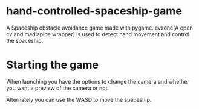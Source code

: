 # hand-controlled-spaceship-game

A Spaceship obstacle avoidance game made with pygame.
cvzone(A open cv and mediapipe wrapper) is used to detect hand movement and control the spaceship.

# Starting the game
When launching you have the options to change the camera and whether you want a preview of the camera or not.

Alternately you can use the WASD to move the spaceship.
